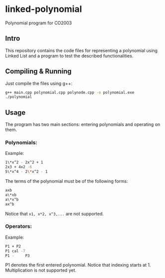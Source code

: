 # linked-polynomial
Polynomial program for CO2003

## Intro
This repository contains the code files for representing a polynomial using Linked List and a program to test the described functionalities.
## Compiling & Running
Just compile the files using g++:
```sh
g++ main.cpp polynomial.cpp polynode.cpp -o polynomial.exe
./polynomial
```
## Usage
The program has two main sections: entering polynomials and operating on them.
### Polynomials:
Example:
```sh
1\*x^2 - 2x^2 + 1
2x3 + 4x2 -6
5\*x^4 - 2\*x^2 - 1
```
The terms of the polynomial must be of the following forms:
```sh
axb
a\*xb
a\*x^b
ax^b
```
Notice that ```x1, x*2, x^3,...```  are not supported.
### Operators:
Example:
```sh
P1 + P2
P1 cal -7
P1 -     P3
```
P1 denotes the first entered polynomial. Notice that indexing starts at 1.
Multiplication is not supported yet.